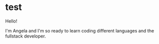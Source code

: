# test

Hello!

I'm Angela and I'm so ready to learn coding different languages and the fullstack developer.
